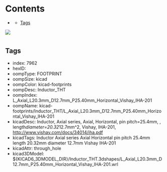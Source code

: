 



Contents
========

* [](#)
	* [Tags](#tags)
  
![][im]
# 

## Tags

- index: 7962
- hexID: 
- oompType: FOOTPRINT
- oompSize: kicad
- oompColor: kicad-footprints
- oompDesc: Inductor_THT
- oompIndex: L_Axial_L20.3mm_D12.7mm_P25.40mm_Horizontal_Vishay_IHA-201
- oompName: kicad-footprints/Inductor_THT/L_Axial_L20.3mm_D12.7mm_P25.40mm_Horizontal_Vishay_IHA-201
- kicadDesc: Inductor, Axial series, Axial, Horizontal, pin pitch=25.4mm, , length*diameter=20.32*12.7mm^2, Vishay, IHA-201, http://www.vishay.com/docs/34014/iha.pdf
- kicadTags: Inductor Axial series Axial Horizontal pin pitch 25.4mm  length 20.32mm diameter 12.7mm Vishay IHA-201
- kicadAttr: through_hole
- kicad3DModel: ${KICAD6_3DMODEL_DIR}/Inductor_THT.3dshapes/L_Axial_L20.3mm_D12.7mm_P25.40mm_Horizontal_Vishay_IHA-201.wrl



[im]: image.png
